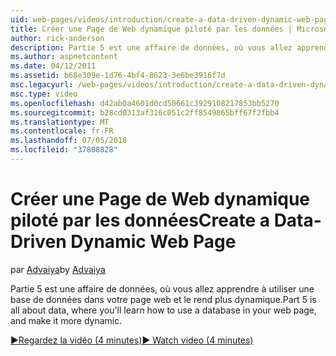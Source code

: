 ```yaml
---
uid: web-pages/videos/introduction/create-a-data-driven-dynamic-web-page
title: Créer une Page de Web dynamique piloté par les données | Microsoft Docs
author: rick-anderson
description: Partie 5 est une affaire de données, où vous allez apprendre à utiliser une base de données dans votre page web et le rend plus dynamique.
ms.author: aspnetcontent
ms.date: 04/12/2011
ms.assetid: b68e309e-1d76-4bf4-8623-3e6be3916f7d
msc.legacyurl: /web-pages/videos/introduction/create-a-data-driven-dynamic-web-page
msc.type: video
ms.openlocfilehash: d42ab0a4601d0cd50661c3929108217853bb5270
ms.sourcegitcommit: b28cd0313af316c051c2ff8549865bff67f2fbb4
ms.translationtype: MT
ms.contentlocale: fr-FR
ms.lasthandoff: 07/05/2018
ms.locfileid: "37808828"
---
```

<a name="create-a-data-driven-dynamic-web-page"></a><span data-ttu-id="99e89-103">Créer une Page de Web dynamique piloté par les données</span><span class="sxs-lookup"><span data-stu-id="99e89-103">Create a Data-Driven Dynamic Web Page</span></span>
====================
<span data-ttu-id="99e89-104">par [Advaiya](https://twitter.com/Advaiyasolns)</span><span class="sxs-lookup"><span data-stu-id="99e89-104">by [Advaiya](https://twitter.com/Advaiyasolns)</span></span>

<span data-ttu-id="99e89-105">Partie 5 est une affaire de données, où vous allez apprendre à utiliser une base de données dans votre page web et le rend plus dynamique.</span><span class="sxs-lookup"><span data-stu-id="99e89-105">Part 5 is all about data, where you'll learn how to use a database in your web page, and make it more dynamic.</span></span>

[<span data-ttu-id="99e89-106">&#9654;Regardez la vidéo (4 minutes)</span><span class="sxs-lookup"><span data-stu-id="99e89-106">&#9654; Watch video (4 minutes)</span></span>](https://channel9.msdn.com/Blogs/ASP-NET-Site-Videos/create-a-data-driven-dynamic-web-page)
